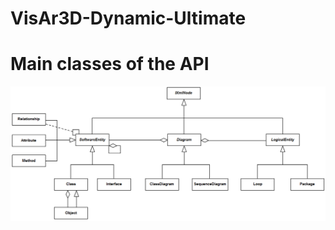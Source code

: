 # VisAr3D-Dynamic-Ultimate

<h1>Main classes of the API</h1>
<img src="https://raw.githubusercontent.com/filran/VisAr3D-Dynamic-Ultimate/34b0ec1c6c009e75c790867efd9f54dfbacac0e0/Assets/Scripts/ThreeDUMLAPI/api.png" />
